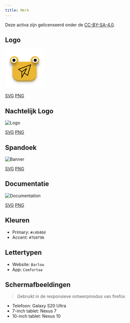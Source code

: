 ```yaml
---
title: Merk
---
```


Deze activa zijn gelicenseerd onder de [CC-BY-SA-4.0](https://github.com/LinwoodDev/Butterfly/blob/develop/BRANDING_LICENSE).

## Logo

![Logo](/img/logo.svg)

[SVG](/img/logo.svg) [PNG](/img/logo.png)

## Nachtelijk Logo

![Logo](/img/nightly.svg)

[SVG](/img/nightly.svg) [PNG](/img/nightly.png)

## Spandoek

![Banner](/img/banner.svg)

[SVG](/img/banner.svg) [PNG](/img/banner.png)

## Documentatie

![Documentation](/img/docs.svg)

[SVG](/img/docs.svg) [PNG](/img/docs.png)

## Kleuren

- Primary: `#c4840d`
- Accent: `#7b8f96`

## Lettertypen

- Website: `Barlow`
- App: `Comfortaa`

## Schermafbeeldingen

> Gebruikt in de responsieve ontwerpmodus van firefox

- Telefoon: Galaxy S20 Ultra
- 7-inch tablet: Nexus 7
- 10-inch tablet: Nexus 10
